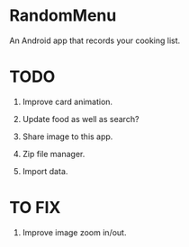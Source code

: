 # RandomMenu
An Android app that records your cooking list.

# TODO
1. Improve card animation.

2. Update food as well as search?

3. Share image to this app.

4. Zip file manager.

5. Import data.

# TO FIX
1. Improve image zoom in/out.